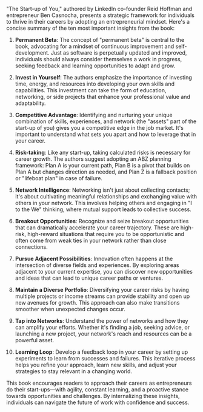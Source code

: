 "The Start-up of You," authored by LinkedIn co-founder Reid Hoffman and entrepreneur Ben Casnocha, presents a strategic framework for individuals to thrive in their careers by adopting an entrepreneurial mindset. Here's a concise summary of the ten most important insights from the book:

1. **Permanent Beta**: The concept of "permanent beta" is central to the book, advocating for a mindset of continuous improvement and self-development. Just as software is perpetually updated and improved, individuals should always consider themselves a work in progress, seeking feedback and learning opportunities to adapt and grow.

2. **Invest in Yourself**: The authors emphasize the importance of investing time, energy, and resources into developing your own skills and capabilities. This investment can take the form of education, networking, or side projects that enhance your professional value and adaptability.

3. **Competitive Advantage**: Identifying and nurturing your unique combination of skills, experiences, and network (the "assets" part of the start-up of you) gives you a competitive edge in the job market. It's important to understand what sets you apart and how to leverage that in your career.

4. **Risk-taking**: Like any start-up, taking calculated risks is necessary for career growth. The authors suggest adopting an ABZ planning framework: Plan A is your current path, Plan B is a pivot that builds on Plan A but changes direction as needed, and Plan Z is a fallback position or "lifeboat plan" in case of failure.

5. **Network Intelligence**: Networking isn't just about collecting contacts; it's about cultivating meaningful relationships and exchanging value with others in your network. This involves helping others and engaging in "I to the We" thinking, where mutual support leads to collective success.

6. **Breakout Opportunities**: Recognize and seize breakout opportunities that can dramatically accelerate your career trajectory. These are high-risk, high-reward situations that require you to be opportunistic and often come from weak ties in your network rather than close connections.

7. **Pursue Adjacent Possibilities**: Innovation often happens at the intersection of diverse fields and experiences. By exploring areas adjacent to your current expertise, you can discover new opportunities and ideas that can lead to unique career paths or ventures.

8. **Maintain a Diverse Portfolio**: Diversifying your career risks by having multiple projects or income streams can provide stability and open up new avenues for growth. This approach can also make transitions smoother when unexpected changes occur.

9. **Tap into Networks**: Understand the power of networks and how they can amplify your efforts. Whether it's finding a job, seeking advice, or launching a new project, your network's reach and resources can be a powerful asset.

10. **Learning Loop**: Develop a feedback loop in your career by setting up experiments to learn from successes and failures. This iterative process helps you refine your approach, learn new skills, and adjust your strategies to stay relevant in a changing world.

This book encourages readers to approach their careers as entrepreneurs do their start-ups—with agility, constant learning, and a proactive stance towards opportunities and challenges. By internalizing these insights, individuals can navigate the future of work with confidence and success.